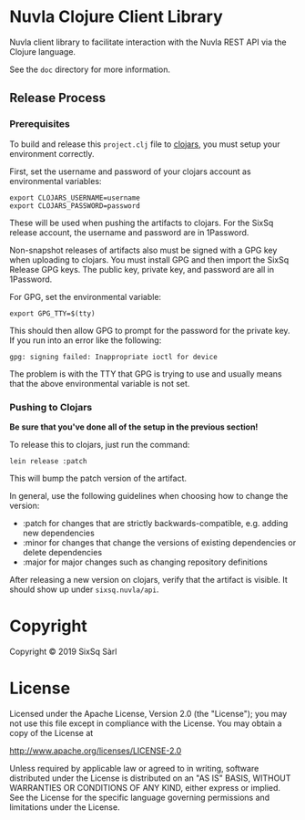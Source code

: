# Nuvla Clojure Client Library

Nuvla client library to facilitate interaction with the Nuvla REST API
via the Clojure language.

See the `doc` directory for more information.

## Release Process

### Prerequisites

To build and release this `project.clj` file to
[clojars](https://clojars.org), you must setup your environment
correctly.

First, set the username and password of your clojars account as
environmental variables:

    export CLOJARS_USERNAME=username
    export CLOJARS_PASSWORD=password

These will be used when pushing the artifacts to clojars.  For the
SixSq release account, the username and password are in 1Password.

Non-snapshot releases of artifacts also must be signed with a GPG key
when uploading to clojars.  You must install GPG and then import the
SixSq Release GPG keys.  The public key, private key, and password are
all in 1Password.

For GPG, set the environmental variable:

    export GPG_TTY=$(tty)

This should then allow GPG to prompt for the password for the private
key. If you run into an error like the following:

    gpg: signing failed: Inappropriate ioctl for device

The problem is with the TTY that GPG is trying to use and usually
means that the above environmental variable is not set.

### Pushing to Clojars

**Be sure that you've done all of the setup in the previous section!**

To release this to clojars, just run the command:

    lein release :patch

This will bump the patch version of the artifact.

In general, use the following guidelines when choosing how to change
the version:

 - :patch for changes that are strictly backwards-compatible,
   e.g. adding new dependencies
 - :minor for changes that change the versions of existing
   dependencies or delete dependencies
 - :major for major changes such as changing repository definitions

After releasing a new version on clojars, verify that the artifact is
visible. It should show up under `sixsq.nuvla/api`.

# Copyright

Copyright &copy; 2019 SixSq Sàrl

# License

Licensed under the Apache License, Version 2.0 (the "License"); you
may not use this file except in compliance with the License.  You may
obtain a copy of the License at

http://www.apache.org/licenses/LICENSE-2.0

Unless required by applicable law or agreed to in writing, software
distributed under the License is distributed on an "AS IS" BASIS,
WITHOUT WARRANTIES OR CONDITIONS OF ANY KIND, either express or
implied.  See the License for the specific language governing
permissions and limitations under the License.
